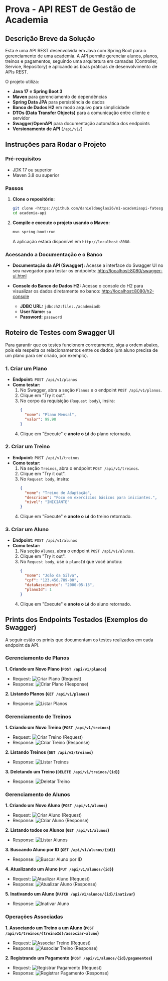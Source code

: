 # Prova - API REST de Gestão de Academia

## Descrição Breve da Solução

Esta é uma API REST desenvolvida em Java com Spring Boot para o gerenciamento de uma academia. A API permite gerenciar alunos, planos, treinos e pagamentos, seguindo uma arquitetura em camadas (Controller, Service, Repository) e aplicando as boas práticas de desenvolvimento de APIs REST.

O projeto utiliza:
- **Java 17** e **Spring Boot 3**
- **Maven** para gerenciamento de dependências
- **Spring Data JPA** para persistência de dados
- **Banco de Dados H2** em modo arquivo para simplicidade
- **DTOs (Data Transfer Objects)** para a comunicação entre cliente e servidor
- **Swagger/OpenAPI** para documentação automática dos endpoints
- **Versionamento de API** (`/api/v1/`)

## Instruções para Rodar o Projeto

### Pré-requisitos
- JDK 17 ou superior
- Maven 3.8 ou superior

### Passos
1.  **Clone o repositório:**
    ```bash
    git clone <https://github.com/danieldouglas26/n1-academiaapi-fatesg.git>
    cd academia-api
    ```

2.  **Compile e execute o projeto usando o Maven:**
    ```bash
    mvn spring-boot:run
    ```
    A aplicação estará disponível em `http://localhost:8080`.

### Acessando a Documentação e o Banco
-   **Documentação da API (Swagger):**
    Acesse a interface do Swagger UI no seu navegador para testar os endpoints:
    [http://localhost:8080/swagger-ui.html](http://localhost:8080/swagger-ui.html)

-   **Console do Banco de Dados H2:**
    Acesse o console do H2 para visualizar os dados diretamente no banco:
    [http://localhost:8080/h2-console](http://localhost:8080/h2-console)
    -   **JDBC URL:** `jdbc:h2:file:./academiadb`
    -   **User Name:** `sa`
    -   **Password:** `password`

## Roteiro de Testes com Swagger UI

Para garantir que os testes funcionem corretamente, siga a ordem abaixo, pois ela respeita os relacionamentos entre os dados (um aluno precisa de um plano para ser criado, por exemplo).

### 1. Criar um Plano
- **Endpoint:** `POST /api/v1/planos`
- **Como testar:**
    1. No Swagger, abra a seção `Planos` e o endpoint `POST /api/v1/planos`.
    2. Clique em "Try it out".
    3. No corpo da requisição (`Request body`), insira:
       ```json
       {
         "nome": "Plano Mensal",
         "valor": 99.90
       }
       ```
    4. Clique em "Execute" e **anote o `id`** do plano retornado.

### 2. Criar um Treino
- **Endpoint:** `POST /api/v1/treinos`
- **Como testar:**
    1. Na seção `Treinos`, abra o endpoint `POST /api/v1/treinos`.
    2. Clique em "Try it out".
    3. No `Request body`, insira:
       ```json
       {
         "nome": "Treino de Adaptação",
         "descricao": "Foco em exercícios básicos para iniciantes.",
         "nivel": "INICIANTE"
       }
       ```
    4. Clique em "Execute" e **anote o `id`** do treino retornado.

### 3. Criar um Aluno
- **Endpoint:** `POST /api/v1/alunos`
- **Como testar:**
    1. Na seção `Alunos`, abra o endpoint `POST /api/v1/alunos`.
    2. Clique em "Try it out".
    3. No `Request body`, use o `planoId` que você anotou:
       ```json
       {
         "nome": "João da Silva",
         "cpf": "123.456.789-00",
         "dataNascimento": "2000-05-15",
         "planoId": 1
       }
       ```
    4. Clique em "Execute" e **anote o `id`** do aluno retornado.


## Prints dos Endpoints Testados (Exemplos do Swagger)

A seguir estão os prints que documentam os testes realizados em cada endpoint da API.

### Gerenciamento de Planos

**1. Criando um Novo Plano (`POST /api/v1/planos`)**
- Request:
  ![Criar Plano (Request)](printendpoints/POST%20api-v1-planos%20(request).png)
- Response:
  ![Criar Plano (Response)](printendpoints/POST%20api-v1-planos%20(response).png)

**2. Listando Planos (`GET /api/v1/planos`)**
- Response:
  ![Listar Planos](printendpoints/GET%20api-v1-planos%20.png)

### Gerenciamento de Treinos

**1. Criando um Novo Treino (`POST /api/v1/treinos`)**
- Request:
  ![Criar Treino (Request)](printendpoints/POST%20api-v1-treinos%20(request).png)
- Response:
  ![Criar Treino (Response)](printendpoints/POST%20api-v1-treinos%20(response).png)

**2. Listando Treinos (`GET /api/v1/treinos`)**
- Response:
  ![Listar Treinos](printendpoints/GET%20api-v1-treinos.png)

**3. Deletando um Treino (`DELETE /api/v1/treinos/{id}`)**
- Response:
  ![Deletar Treino](printendpoints/DELETE%20api-v1-treinos-id.png)

### Gerenciamento de Alunos

**1. Criando um Novo Aluno (`POST /api/v1/alunos`)**
- Request:
  ![Criar Aluno (Request)](printendpoints/POST%20api-v1-alunos%20(request).png)
- Response:
  ![Criar Aluno (Response)](printendpoints/POST%20api-v1-alunos%20(response).png)

**2. Listando todos os Alunos (`GET /api/v1/alunos`)**
- Response:
  ![Listar Alunos](printendpoints/GET%20api-v1-alunos%20.png)

**3. Buscando Aluno por ID (`GET /api/v1/alunos/{id}`)**
- Response:
  ![Buscar Aluno por ID](printendpoints/GET%20api-v1-alunos-id%20.png)

**4. Atualizando um Aluno (`PUT /api/v1/alunos/{id}`)**
- Request:
  ![Atualizar Aluno (Request)](printendpoints/PUT%20api-v1-alunos-id%20(request).png)
- Response:
  ![Atualizar Aluno (Response)](printendpoints/PUT%20api-v1-alunos-id%20(response).png)

**5. Inativando um Aluno (`PATCH /api/v1/alunos/{id}/inativar`)**
- Response:
  ![Inativar Aluno](printendpoints/PATCH%20api-v1-alunos-id-inativar.png)

### Operações Associadas

**1. Associando um Treino a um Aluno (`POST /api/v1/treinos/{treinoId}/associar-aluno`)**
- Request:
  ![Associar Treino (Request)](printendpoints/POST%20api-v1-treinos-treinoId-associar-aluno%20(request).png)
- Response:
  ![Associar Treino (Response)](printendpoints/POST%20api-v1-treinos-treinoId-associar-aluno%20(response).png)

**2. Registrando um Pagamento (`POST /api/v1/alunos/{id}/pagamentos`)**
- Request:
  ![Registrar Pagamento (Request)](printendpoints/POST%20api-v1-alunos-id-pagamentos%20(request).png)
- Response:
  ![Registrar Pagamento (Response)](printendpoints/POST%20api-v1-alunos-id-pagamentos%20(response).png)

